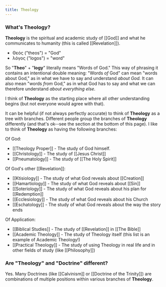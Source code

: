 ```yaml
---
title: Theology
---
```


### What's Theology?

**Theology** is the spiritual and academic study of [[God]] and what he communicates to humanity (this is called [[Revelation]]).

* Θεός ("theos") = "God"
* λόγος ("logos") = "word"

So "**Theo**" + "**logy**" literally means "Words of God." This way of phrasing it contains an intentional double meaning: "Words *of* God" can mean "words about God," as in what we have to say and understand *about God.* It can also mean "words *from* God," as in what God has to say and what we can therefore understand *about everything else.* 

I think of **Theology** as the starting place where all other understanding begins (but not everyone would agree with that).

It can be helpful (if not always perfectly accurate) to think of **Theology** as a tree with branches. Different people group the branches of **Theology** differently (and that's ok--see the section at the bottom of this page). I like to think of **Theology** as having the following branches:

Of God:
* [[Theology Proper]] - The study of God himself.
* [[Christology]] - The study of [[Jesus Christ]]
* [[Pneumatology]] - The study of [[The Holy Spirit]]

Of God's other [[Revelation]]:
* [[Ktisiology]] - The study of what God reveals about [[Creation]]
* [[Hamartiology]] - The study of what God reveals about [[Sin]]
* [[Soteriology]] - The study of what God reveals about his plan for [[Redemption]]
* [[Ecclesiology]] - The study of what God reveals about his Church
* [[Eschatology]] - The study of what God reveals about the way the story ends

Of Application:
* [[Biblical Studies]] - The study of [[Revelation]] in [[The Bible]]
* [[Academic Theology]] - The study of Theology itself (this list is an example of Academic Theology!)
* [[Practical Theology]] - The study of using Theology in real life and in other fields of study (like [[Philosophy]])

### Are "Theology" and "Doctrine" different?

Yes. Many Doctrines (like [[Calvinism]] or [[Doctrine of the Trinity]]) are combinations of multiple positions within various branches of **Theology**.